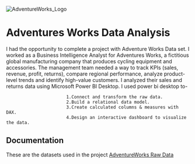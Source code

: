 ![AdventureWorks_Logo](https://github.com/Prat-21/Adventure-Works-Report/assets/165648053/68b7dc07-0956-4639-a522-753a4935799b)
# Adventures Works Data Analysis
I had the opportunity to complete a project with Adventure Works Data set.
I worked as a Business Intelligence Analyst for Adventures Works, a fictitious global manufacturing company that produces cycling equipment and accessories.
The management team needed a way to track KPIs (sales, revenue, profit, returns), compare regional performance, analyze product-level trends and identify high-value customers.
I analyzed their sales and returns data using Microsoft Power BI Desktop.
I used power bi desktop to-

                           1.Connect and transform the raw data.
                           2.Build a relational data model.
                           3.Create calculated columns & measures with DAX.
                           4.Design an interactive dashboard to visualize the data.
## Documentation
These are the datasets used in the project [AdventureWorks Raw Data](url)

